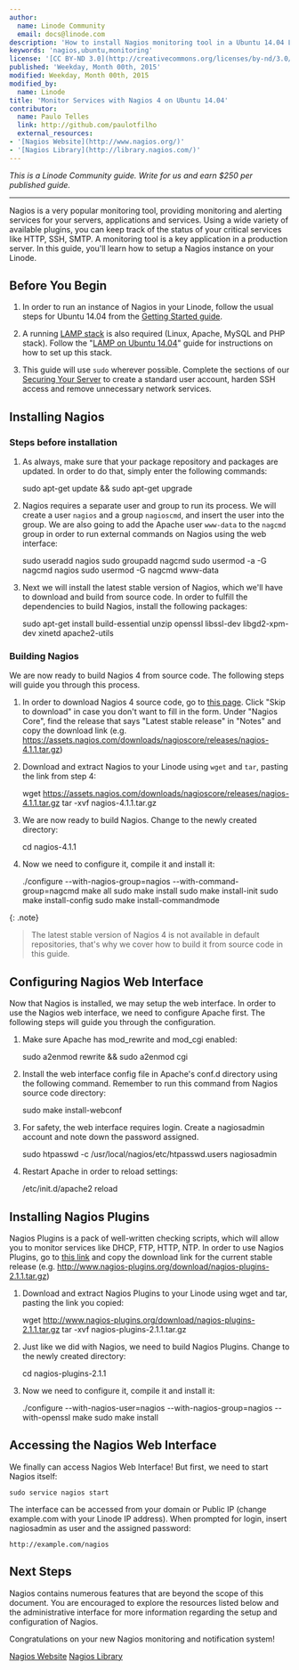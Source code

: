 ```yaml
---
author:
  name: Linode Community
  email: docs@linode.com
description: 'How to install Nagios monitoring tool in a Ubuntu 14.04 Linode'
keywords: 'nagios,ubuntu,monitoring'
license: '[CC BY-ND 3.0](http://creativecommons.org/licenses/by-nd/3.0/us/)'
published: 'Weekday, Month 00th, 2015'
modified: Weekday, Month 00th, 2015
modified_by:
  name: Linode
title: 'Monitor Services with Nagios 4 on Ubuntu 14.04'
contributor:
  name: Paulo Telles
  link: http://github.com/paulotfilho
  external_resources:
- '[Nagios Website](http://www.nagios.org/)'
- '[Nagios Library](http://library.nagios.com/)'
---
```


*This is a Linode Community guide. Write for us and earn $250 per published guide.*
<hr>

Nagios is a very popular monitoring tool, providing monitoring and alerting services for your servers, applications and services. Using a wide variety of available plugins, you can keep track of the status of your critical services like HTTP, SSH, SMTP. A monitoring tool is a key application in a production server. In this guide, you'll learn how to setup a Nagios instance on your Linode.

## Before You Begin

1. In order to run an instance of Nagios in your Linode, follow the usual steps for Ubuntu 14.04 from the [Getting Started guide](/docs/getting-started/). 

2. A running [LAMP stack](docs/websites/lamp/lamp-on-ubuntu-14-04) is also required (Linux, Apache, MySQL and PHP stack). Follow the "[LAMP on Ubuntu 14.04](docs/websites/lamp/lamp-on-ubuntu-14-04)" guide for instructions on how to set up this stack.

3. This guide will use `sudo` wherever possible. Complete the sections of our [Securing Your Server](/docs/security/securing-your-server) to create a standard user account, harden SSH access and remove unnecessary network services.

## Installing Nagios


### Steps before installation

1.  As always, make sure that your package repository and packages are updated. In order to do that, simply enter the following commands:

    sudo apt-get update && sudo apt-get upgrade

2.  Nagios requires a separate user and group to run its process. We will create a user `nagios` and a group `nagioscmd`, and insert the user into the group. We are also going to add the Apache user `www-data` to the `nagcmd` group in order to run external commands on Nagios using the web interface:

    sudo useradd nagios
    sudo groupadd nagcmd
    sudo usermod -a -G nagcmd nagios
    sudo usermod -G nagcmd www-data

3. Next we will install the latest stable version of Nagios, which we'll have to download and build from source code. In order to fulfill the dependencies to build Nagios, install the following packages:

    sudo apt-get install build-essential unzip openssl libssl-dev libgd2-xpm-dev xinetd apache2-utils

### Building Nagios

We are now ready to build Nagios 4 from source code. The following steps will guide you through this process.

1. In order to download Nagios 4 source code, go to [this page](https://www.nagios.org/downloads/core-stay-informed/). Click "Skip to download" in case you don't want to fill in the form. Under "Nagios Core", find the release that says "Latest stable release" in "Notes" and copy the download link (e.g. https://assets.nagios.com/downloads/nagioscore/releases/nagios-4.1.1.tar.gz)

2. Download and extract Nagios to your Linode using `wget` and `tar`, pasting the link from step 4:

    wget https://assets.nagios.com/downloads/nagioscore/releases/nagios-4.1.1.tar.gz
    tar -xvf nagios-4.1.1.tar.gz

3. We are now ready to build Nagios. Change to the newly created directory:

    cd nagios-4.1.1

4. Now we need to configure it, compile it and install it:

    ./configure --with-nagios-group=nagios --with-command-group=nagcmd
    make all
    sudo make install
    sudo make install-init
    sudo make install-config
    sudo make install-commandmode

{: .note}
>
>The latest stable version of Nagios 4 is not available in default repositories, that's why we cover how to build it from source code in this guide. 

## Configuring Nagios Web Interface

Now that Nagios is installed, we may setup the web interface. In order to use the Nagios web interface, we need to configure Apache first. The following steps will guide you through the configuration.

1. Make sure Apache has mod_rewrite and mod_cgi enabled:

    sudo a2enmod rewrite && sudo a2enmod cgi

2. Install the web interface config file in Apache's conf.d directory using the following command. Remember to run this command from Nagios source code directory:

    sudo make install-webconf

4. For safety, the web interface requires login. Create a nagiosadmin account and note down the password assigned.

    sudo htpasswd -c /usr/local/nagios/etc/htpasswd.users nagiosadmin

5. Restart Apache in order to reload settings:

    /etc/init.d/apache2 reload

## Installing Nagios Plugins

Nagios Plugins is a pack of well-written checking scripts, which will allow you to monitor services like DHCP, FTP, HTTP, NTP. In order to use Nagios Plugins, go to [this link](https://nagios-plugins.org/downloads/) and copy the download link for the current stable release (e.g. http://www.nagios-plugins.org/download/nagios-plugins-2.1.1.tar.gz)

1. Download and extract Nagios Plugins to your Linode using wget and tar, pasting the link you copied:

    wget http://www.nagios-plugins.org/download/nagios-plugins-2.1.1.tar.gz
    tar -xvf nagios-plugins-2.1.1.tar.gz

6. Just like we did with Nagios, we need to build Nagios Plugins. Change to the newly created directory:

    cd nagios-plugins-2.1.1

7. Now we need to configure it, compile it and install it:

    ./configure --with-nagios-user=nagios --with-nagios-group=nagios --with-openssl
    make
    sudo make install

## Accessing the Nagios Web Interface

We finally can access Nagios Web Interface! But first, we need to start Nagios itself:

    sudo service nagios start

The interface can be accessed from your domain or Public IP (change example.com with your Linode IP address). When prompted for login, insert nagiosadmin as user and the assigned password:

    http://example.com/nagios

## Next Steps

Nagios contains numerous features that are beyond the scope of this document. You are encouraged to explore the resources listed below and the administrative interface for more information regarding the setup and configuration of Nagios.

Congratulations on your new Nagios monitoring and notification system!

[Nagios Website](http://www.nagios.org/)
[Nagios Library](http://library.nagios.com/)
